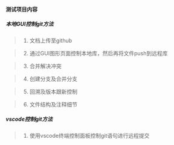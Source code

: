 #### 测试项目内容
##### 本地GUI控制git方法
> 1. 文档上传至github

> 2. 通过GUI图形页面控制本地库，然后再将文件push到远程库

> 3. 合并解决冲突

> 4. 创建分支及合并分支

> 5. 回溯及版本跟新控制

> 6. 文件结构及注释细节

##### vscode控制git方法
> 1. 使用vscode终端控制面板控制git语句进行远程提交
